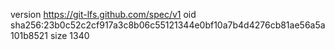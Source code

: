 version https://git-lfs.github.com/spec/v1
oid sha256:23b0c52c2cf917a3c8b06c55121344e0bf10a7b4d4276cb81ae56a5a101b8521
size 1340
